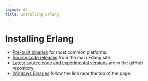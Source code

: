 ```yaml
---
layout: df
title: Installing Erlang
---
```


Installing Erlang
==================


* [Pre-built binaries](https://www.erlang-solutions.com/downloads/download-erlang-otp) for most common platforms.
* [Source code releases](http://www.erlang.org/download.html) from the main Erlang site.
* [Latest source code and experimental versions](https://github.com/erlang/otp) are in the gitHub repository.
* [Windows Binaries](http://www.erlang.org/download.html) follow the link near the top of the page.


